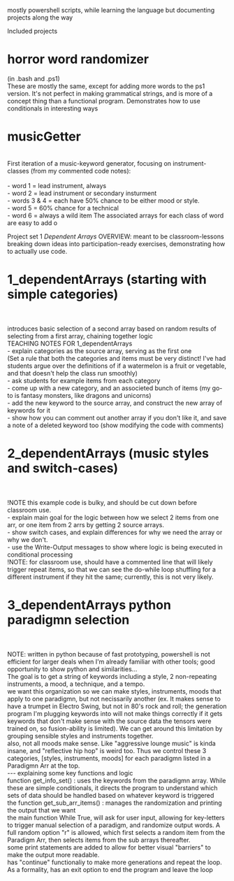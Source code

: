 mostly powershell scripts, while learning the language but documenting projects along the way

Included projects
<h1> horror word randomizer </h1>(in .bash and .ps1) <br/>
    These are mostly the same, except for adding more words to the ps1 version. It's not perfect in making grammatical strings, and is more of a concept thing than a functional program. Demonstrates how to use conditionals in interesting ways
<h1> musicGetter </h1> <br/>
      First iteration of a music-keyword generator, focusing on instrument-classes
      (from my commented code notes): <br/>
        <br/> - word 1 = lead instrument, always
        <br/> - word 2 = lead instrument or secondary insturment
        <br/> - words 3 & 4 = each have 50% chance to be either mood or style.
        <br/> - word 5 = 60% chance for a technical
        <br/> - word 6 = always a wild item
     The associated arrays for each class of word are easy to add o 

Project set 1 *Dependent Arrays*
OVERVIEW: meant to be classroom-lessons breaking down ideas into participation-ready exercises, demonstrating how to actually use code.
<h1>  1_dependentArrays (starting with simple categories) </h1> <br/>
     <br/> introduces basic selection of a second array based on random results of selecting from a first array, chaining together logic
 <br/> TEACHING NOTES FOR 1_dependentArrays
   <br/> -  explain categories as the source array, serving as the first one
 <br/> (Set a rule that both the categories and items must be very distinct! I've had students argue over the definitions of if a watermelon is a fruit or vegetable, and that doesn't help the class run smoothly)
  <br/>  -  ask students for example items from each category
  <br/>  -  come up with a new category, and an associeted bunch of items (my go-to is fantasy monsters, like dragons and unicorns)
   <br/> -  add the new keyword to the source array, and construct the new array of keywords for it
   <br/> -  show how you can comment out another array if you don't like it, and save a note of a deleted keyword too (show modifying the code with comments)

 <h1> 2_dependentArrays (music styles and switch-cases) </h1> <br/>
   <br/> !NOTE this example code is bulky, and should be cut down before classroom use.
   <br/> -  explain main goal for the logic between how we select 2 items from one arr, or one item from 2 arrs by getting 2 source arrays.
   <br/> -  show switch cases, and explain differences for why we need the array or why we don't.
   <br/> -  use the Write-Output messages to show where logic is being executed in conditional processing
 <br/>  !NOTE: for classroom use, should have a commented line that will likely trigger repeat items, so that we can see the do-while loop shuffling for a different instrument if they hit the same; currently, this is not very likely.

<h1> 3_dependentArrays python paradigmn selection </h1> <br/>
 <br/> NOTE: written in python because of fast prototyping, powershell is not efficient for larger deals when I'm already familiar with other tools; good opportunity to show python and similarities... 
<br/> The goal is to get a string of keywords including a style, 2 non-repeating instruments, a mood, a technique, and a tempo. 
<br/> we want this organization so we can make styles, instruments, moods that apply to one paradigmn, but not necissarily another (ex. It makes sense to have a trumpet in Electro Swing, but not in 80's rock and roll; the generation program I'm plugging keywords into will not make things correctly if it gets keywords that don't make sense with the source data the tensors were trained on, so fusion-ability is limited). We can get around this limitation by grouping sensible styles and instruments together. 
</br> also, not all moods make sense. Like "aggressive lounge music" is kinda insane, and "reflective hip hop" is weird too. Thus we control these 3 categories, [styles, instruments, moods] for each paradigmn listed in a Paradigmn Arr at the top.
<br/>  --- explaining some key functions and logic
 <br/> function  get_info_set() : uses the keywords from the paradigmn array. While these are simple conditionals, it directs the program to understand which sets of data should be handled based on whatever keyword is triggered
 <br/> the function get_sub_arr_items() :  manages the randomization and printing the output that we want
 <br/> the main function While True, will ask for user input, allowing for key-letters to trigger manual selection of a paradigm, and randomize output words. A full random option "r" is allowed, which first selects a random item from the Paradigm Arr, then selects items from the sub arrays thereafter.
 <br/> some print statements are added to allow for better visual "barriers" to make the output more readable.
  <br/> has "continue" functionaliy to make more generations and repeat the loop. As a formality, has an exit option to end the program and leave the loop
